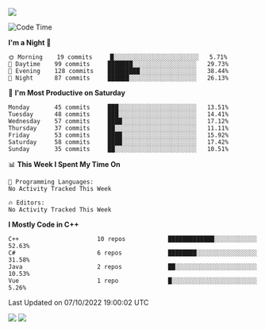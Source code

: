 ![](https://komarev.com/ghpvc/?username=lilpidgey&color=red)
<!--START_SECTION:waka-->
![Code Time](http://img.shields.io/badge/Code%20Time-1%2C353%20hrs%2059%20mins-blue)

**I'm a Night 🦉** 

```text
🌞 Morning    19 commits     █░░░░░░░░░░░░░░░░░░░░░░░░   5.71% 
🌆 Daytime    99 commits     ███████░░░░░░░░░░░░░░░░░░   29.73% 
🌃 Evening    128 commits    █████████░░░░░░░░░░░░░░░░   38.44% 
🌙 Night      87 commits     ██████░░░░░░░░░░░░░░░░░░░   26.13%

```
📅 **I'm Most Productive on Saturday** 

```text
Monday       45 commits     ███░░░░░░░░░░░░░░░░░░░░░░   13.51% 
Tuesday      48 commits     ███░░░░░░░░░░░░░░░░░░░░░░   14.41% 
Wednesday    57 commits     ████░░░░░░░░░░░░░░░░░░░░░   17.12% 
Thursday     37 commits     ██░░░░░░░░░░░░░░░░░░░░░░░   11.11% 
Friday       53 commits     ████░░░░░░░░░░░░░░░░░░░░░   15.92% 
Saturday     58 commits     ████░░░░░░░░░░░░░░░░░░░░░   17.42% 
Sunday       35 commits     ██░░░░░░░░░░░░░░░░░░░░░░░   10.51%

```


📊 **This Week I Spent My Time On** 

```text
💬 Programming Languages: 
No Activity Tracked This Week

🔥 Editors: 
No Activity Tracked This Week

```

**I Mostly Code in C++** 

```text
C++                      10 repos            █████████████░░░░░░░░░░░░   52.63% 
C#                       6 repos             ████████░░░░░░░░░░░░░░░░░   31.58% 
Java                     2 repos             ██░░░░░░░░░░░░░░░░░░░░░░░   10.53% 
Vue                      1 repo              █░░░░░░░░░░░░░░░░░░░░░░░░   5.26%

```



 Last Updated on 07/10/2022 19:00:02 UTC
<!--END_SECTION:waka-->
![](https://hit.yhype.me/github/profile?user_id=42968544)
![](https://komarev.com/ghpvc/?lilpidgey)
